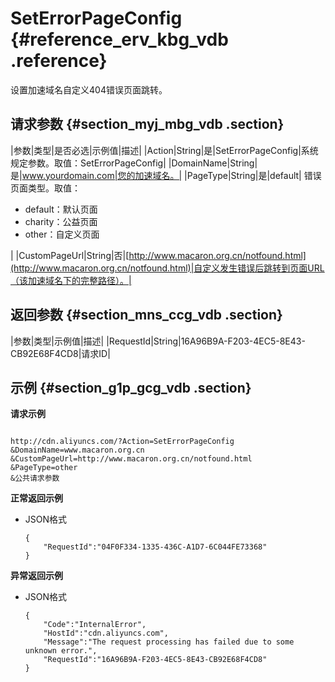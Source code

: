 # SetErrorPageConfig {#reference_erv_kbg_vdb .reference}

设置加速域名自定义404错误页面跳转。

## 请求参数 {#section_myj_mbg_vdb .section}

|参数|类型|是否必选|示例值|描述|
|Action|String|是|SetErrorPageConfig|系统规定参数。取值：SetErrorPageConfig|
|DomainName|String|是|www.yourdomain.com|您的加速域名。|
|PageType|String|是|default| 错误页面类型。取值：

 -   default：默认页面
-   charity：公益页面
-   other：自定义页面

 |
|CustomPageUrl|String|否|[http://www.macaron.org.cn/notfound.html](http://www.macaron.org.cn/notfound.html)|自定义发生错误后跳转到页面URL（该加速域名下的完整路径）。|

## 返回参数 {#section_mns_ccg_vdb .section}

|参数|类型|示例值|描述|
|RequestId|String|16A96B9A-F203-4EC5-8E43-CB92E68F4CD8|请求ID|

## 示例 {#section_g1p_gcg_vdb .section}

**请求示例**

```

http://cdn.aliyuncs.com/?Action=SetErrorPageConfig
&DomainName=www.macaron.org.cn
&CustomPageUrl=http://www.macaron.org.cn/notfound.html
&PageType=other
&公共请求参数
```

**正常返回示例**

-   JSON格式

    ```
    {
        "RequestId":"04F0F334-1335-436C-A1D7-6C044FE73368"
    }
    ```


**异常返回示例**

-   JSON格式

    ```
    {
        "Code":"InternalError",
        "HostId":"cdn.aliyuncs.com",
        "Message":"The request processing has failed due to some unknown error.",
        "RequestId":"16A96B9A-F203-4EC5-8E43-CB92E68F4CD8"
    }
    ```


